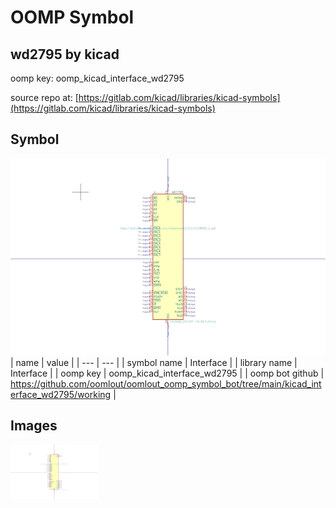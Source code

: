 # OOMP Symbol  
## wd2795  by kicad  
  
oomp key: oomp_kicad_interface_wd2795  
  
source repo at: [https://gitlab.com/kicad/libraries/kicad-symbols](https://gitlab.com/kicad/libraries/kicad-symbols)  
## Symbol  
  
[![working.png](working_600.png)](working.png)  
| name | value | 
| --- | --- | 
| symbol name | Interface | 
| library name | Interface | 
| oomp key | oomp_kicad_interface_wd2795 | 
| oomp bot github | https://github.com/oomlout/oomlout_oomp_symbol_bot/tree/main/kicad_interface_wd2795/working | 
## Images  
  
[![working.png](working_140.png)](working.png)  
